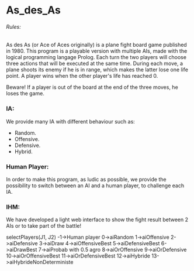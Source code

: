 # As_des_As
###### Rules:
As des As (or Ace of Aces originally) is a plane fight board game published in 1980. This program is a playable version with multiple AIs, made with the logical programming langage Prolog.
Each turn the two players will choose three actions that will be executed at the same time. 
During each move, a plane shoots its enemy if he is in range, which makes the latter lose one life point.
A player wins when the other player's life has reached 0.

Beware! If a player is out of the board at the end of the three moves, he loses the game.

### IA:
We provide many IA with different behaviour such as:
- Random.
- Offensive.
- Defensive.
- Hybrid.

### Human Player:
In order to make this program, as ludic as possible, we provide the possibility to switch between an AI and a human player, to challenge each IA.

### IHM:
We have developed a light web interface to show the fight result between 2 AIs or to take part of the battle!

selectPlayers(J1, J2)
-1->Human player
0->aiRandom
1->aiOffensive
2->aiDefensive
3->aiDraw
4->aiOffensiveBest
5->aiDefensiveBest
6->aiDrawBest
7->aiProbab with 0.5 agro
8->aiOrOffensive
9->aiOrDefensive
10->aiOrOffensiveBest
11->aiOrDefensiveBest
12->aiHybride
13->aiHybrideNonDeterministe